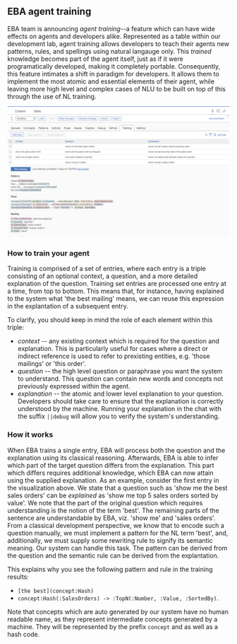 ## EBA agent training

EBA team is announcing _agent training_--a feature which can have wide effects on agents and developers alike. Represented as a table within our development lab, agent training allows developers to teach their agents new patterns, rules, and spellings using natural langauge only. This _trained_ knowledge becomes part of the agent itself, just as if it were programatically developed, making it completely portable. Consequently, this feature intimates a shift in paradigm for developers. It allows them to implement the most atomic and essential elements of their agent, while leaving more high level and complex cases of NLU to be built on top of this through the use of NL training.

[![Agent training](../images/agent-training.png "Agent training")](../images/agent-training.png)

### How to train your agent

Training is comprised of a set of entries, where each entry is a triple consisting of an optional context, a question, and a more detailed explanation of the question. Training set entries are processed one entry at a time, from top to bottom. This means that, for instance, having explained to the system what 'the best mailing' means, we can reuse this expression in the explantation of a subsequent entry.

To clarify, you should keep in mind the role of each element within this triple:
- *context* -- any existing context which is required for the question and explanation. This is particularly useful for cases where a direct or indirect reference is used to refer to prexisting entities, e.g. 'those mailings' or 'this order'.
- *question* -- the high level question or paraphrase you want the system to understand. This question can contain new words and concepts not previously expressed within the agent.
- *explanation* -- the atomic and lower level explanation to your question. Developers should take care to ensure that the explanation is correctly understood by the machine. Running your explanation in the chat with the suffix `||debug` will allow you to verify the system's understanding.
  
### How it works

When EBA trains a single entry, EBA will process both the question and the explanation using its classical reasoning. Afterwards, EBA is able to infer which part of the target question differs from the explanation. This part which differs requires additional knowledge, which EBA can now attain using the supplied explanation. As an example, consider the first entry in the visualization above. We state that a question such as 'show me the best sales orders' can be _explained_ as 'show me top 5 sales orders sorted by value'. We note that the part of the original question which requires understanding is the notion of the term 'best'. The remaining parts of the sentence are understandable by EBA, viz. 'show me' and 'sales orders'. From a classical development perspective, we know that to encode such a question manually, we must implement a pattern for the NL term 'best', and, additionally, we must supply some rewriting rule to signify its semantic meaning. Our system can handle this task. The pattern can be derived from the question and the semantic rule can be derived from the explantation.

This explains why you see the following pattern and rule in the training results:

- `[the best](concept:Hash)` 
- `concept:Hash(:SalesOrders) -> :TopN(:Number, :Value, :SortedBy)`.

Note that concepts which are auto generated by our system have no human readable name, as they represent intermediate concepts generated by a machine. They will be represented by the prefix `concept` and as well as a hash code.
